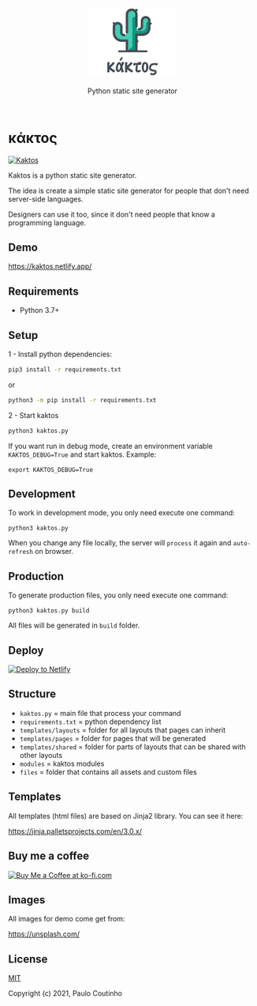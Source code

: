 <p align="center">
    <a href="https://github.com/paulo-coutinho/kaktos" target="_blank" rel="noopener noreferrer">
        <img width="180" src="extras/images/logo.png" alt="Kaktos Logo">
    </a>
    <br>
    <br>
    Python static site generator
    <br>
</p>

<br>

# κάκτος

[![Kaktos](https://github.com/paulo-coutinho/kaktos/actions/workflows/build.yml/badge.svg)](https://github.com/paulo-coutinho/kaktos/actions/workflows/build.yml)

Kaktos is a python static site generator.

The idea is create a simple static site generator for people that don't need server-side languages.

Designers can use it too, since it don't need people that know a programming language.

## Demo

https://kaktos.netlify.app/

## Requirements

- Python 3.7+

## Setup

1 - Install python dependencies:

```bash
pip3 install -r requirements.txt
```

or

```bash
python3 -m pip install -r requirements.txt
```

2 - Start kaktos

```bash
python3 kaktos.py
```

If you want run in debug mode, create an environment variable `KAKTOS_DEBUG=True` and start kaktos. Example:

```
export KAKTOS_DEBUG=True
```

## Development

To work in development mode, you only need execute one command:

```
python3 kaktos.py
```

When you change any file locally, the server will `process` it again and `auto-refresh` on browser.

## Production

To generate production files, you only need execute one command:

```
python3 kaktos.py build
```

All files will be generated in `build` folder.

## Deploy

[![Deploy to Netlify](https://www.netlify.com/img/deploy/button.svg)](https://app.netlify.com/start/deploy?repository=https://github.com/paulo-coutinho/kaktos)

## Structure

- `kaktos.py` = main file that process your command
- `requirements.txt` = python dependency list
- `templates/layouts` = folder for all layouts that pages can inherit
- `templates/pages` = folder for pages that will be generated
- `templates/shared` = folder for parts of layouts that can be shared with other layouts
- `modules` = kaktos modules
- `files` = folder that contains all assets and custom files

## Templates

All templates (html files) are based on Jinja2 library. You can see it here:

https://jinja.palletsprojects.com/en/3.0.x/

## Buy me a coffee

<a href='https://ko-fi.com/paulocoutinho' target='_blank'><img height='36' style='border:0px;height:36px;' src='https://az743702.vo.msecnd.net/cdn/kofi1.png?v=2' border='0' alt='Buy Me a Coffee at ko-fi.com' /></a>

## Images

All images for demo come get from:

https://unsplash.com/

## License

[MIT](http://opensource.org/licenses/MIT)

Copyright (c) 2021, Paulo Coutinho
